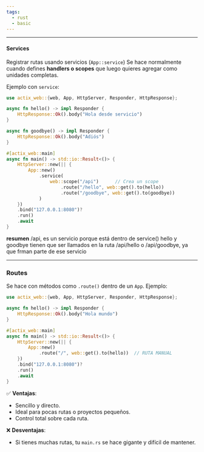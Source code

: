 ```yaml
---
tags:
  - rust
  - basic
---
```

---

#### Services

Registrar rutas usando servicios (`App::service`)
Se hace normalmente cuando defines **handlers o scopes** que luego quieres agregar como unidades completas.

Ejemplo con `service`:
```rust
use actix_web::{web, App, HttpServer, Responder, HttpResponse};

async fn hello() -> impl Responder {
    HttpResponse::Ok().body("Hola desde servicio")
}

async fn goodbye() -> impl Responder {
    HttpResponse::Ok().body("Adiós")
}

#[actix_web::main]
async fn main() -> std::io::Result<()> {
    HttpServer::new(|| {
        App::new()
            .service(
                web::scope("/api")      // Crea un scope
                    .route("/hello", web::get().to(hello))
                    .route("/goodbye", web::get().to(goodbye))
            )
    })
    .bind("127.0.0.1:8080")?
    .run()
    .await
}
```

**resumen**
/api, es un servicio porque está dentro de service()
hello y goodbye tienen que ser llamados en la ruta /api/hello o /api/goodbye, ya que frman parte de ese servicio

---

### Routes

Se hace con métodos como `.route()` dentro de un `App`. Ejemplo:
```rust
use actix_web::{web, App, HttpServer, Responder, HttpResponse};

async fn hello() -> impl Responder {
    HttpResponse::Ok().body("Hola mundo")
}

#[actix_web::main]
async fn main() -> std::io::Result<()> {
    HttpServer::new(|| {
        App::new()
            .route("/", web::get().to(hello))  // RUTA MANUAL
    })
    .bind("127.0.0.1:8080")?
    .run()
    .await
}
```

✅ **Ventajas**:

-  Sencillo y directo.
-  Ideal para pocas rutas o proyectos pequeños.
-  Control total sobre cada ruta.

❌ **Desventajas**:

-  Si tienes muchas rutas, tu `main.rs` se hace gigante y difícil de mantener.